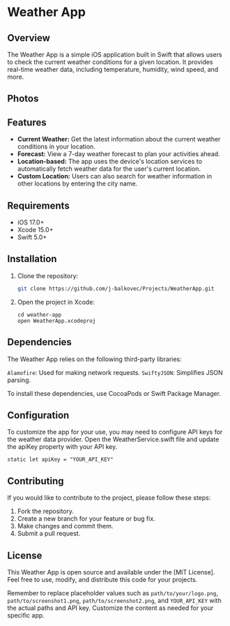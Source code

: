 # Weather App

## Overview

The Weather App is a simple iOS application built in Swift that allows users to check the current weather conditions for a given location. It provides real-time weather data, including temperature, humidity, wind speed, and more.

## Photos

## Features

- **Current Weather:** Get the latest information about the current weather conditions in your location.
- **Forecast:** View a 7-day weather forecast to plan your activities ahead.
- **Location-based:** The app uses the device's location services to automatically fetch weather data for the user's current location.
- **Custom Location:** Users can also search for weather information in other locations by entering the city name.

## Requirements

- iOS 17.0+
- Xcode 15.0+
- Swift 5.0+

## Installation

1. Clone the repository:
    
    ```bash
    git clone https://github.com/j-balkovec/Projects/WeatherApp.git
    ```
2. Open the project in Xcode:
    ```
    cd weather-app
    open WeatherApp.xcodeproj
    ```
## Dependencies

The Weather App relies on the following third-party libraries:

`Alamofire`: Used for making network requests.
`SwiftyJSON`: Simplifies JSON parsing.

To install these dependencies, use CocoaPods or Swift Package Manager.

## Configuration

To customize the app for your use, you may need to configure API keys for the weather data provider. Open the WeatherService.swift file and update the apiKey property with your API key.
```
static let apiKey = "YOUR_API_KEY"
```

## Contributing

If you would like to contribute to the project, please follow these steps:

1. Fork the repository.
2. Create a new branch for your feature or bug fix.
3. Make changes and commit them.
4. Submit a pull request.

## License

This Weather App is open source and available under the [MIT License].
Feel free to use, modify, and distribute this code for your projects.


Remember to replace placeholder values such as `path/to/your/logo.png`, `path/to/screenshot1.png`, `path/to/screenshot2.png`, and `YOUR_API_KEY` with the actual paths and API key. Customize the content as needed for your specific app.

